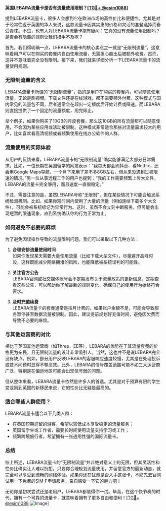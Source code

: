 **英国LEBARA流量卡是否有流量使用限制？[[TG💪+ @esim1088](https://t.me/s/esim1088)]**

提到LEBARA流量卡，很多人会想到它在欧洲市场的高性价比和便捷性。尤其是对于经常往返于英国的华人来说，这款流量卡因其实惠的价格和灵活的套餐选择而备受青睐。不过，也有人对LEBARA流量卡抱有疑问：它真的没有流量使用限制吗？是否会有隐藏的规则让我们措手不及呢？

首先，我们得明确一点，LEBARA流量卡的核心卖点之一就是“无限制流量”。这意味着用户可以在购买的套餐内自由使用流量，无需担心超出后被额外收费。然而，这并不意味着完全没有限制。接下来，我们就来详细分析一下LEBARA流量卡的流量使用规则。

### **无限制流量的含义**
LEBARA流量卡所谓的“无限制流量”，指的是用户在购买的套餐内，可以随意使用流量，无论是刷视频、下载文件还是在线游戏，都不需要额外付费。这种模式与国内常见的流量包不同，后者通常会在超出一定额度后开始计费或降速。而LEBARA则直接提供了一个固定的流量额度，用完即止。

举个例子，如果你购买了10GB的月度套餐，那么这10GB的所有流量都可以随意使用，不会因为某些应用或活动被限制。这种模式非常适合那些对流量需求较大的用户，比如喜欢看高清视频或者频繁使用在线办公软件的人群。

### **流量使用的实际体验**
从用户的反馈来看，LEBARA流量卡的“无限制流量”确实能够满足大部分日常需求。比如，一位长期在英国留学的网友表示：“我每天都会刷抖音、看Netflix，还会用Google Maps导航，一个月下来用了差不多8GB左右，但从来没遇到过被限速的情况。”另一位从事远程工作的用户也提到：“我的工作需要频繁上传大文件，LEBARA的流量卡完全够用，而且速度一直很稳定。”

不过，需要注意的是，虽然LEBARA号称“无限制”，但在某些情况下可能会触发系统检测机制。比如，如果你短时间内使用了大量的流量（例如连续下载多个大文件），可能会被系统标记为异常行为。这时，虽然不会立刻中断服务，但可能会出现短暂的限速现象，直到系统确认你的行为正常为止。

### **如何避免不必要的麻烦**
为了避免因误操作导致的流量限制问题，我们可以采取以下几种方法：

1. **合理安排流量使用时间**  
   如果你发现某天需要大量使用流量（比如下载大型文件），尽量避开高峰时段，这样既能减少网络拥堵的风险，也能降低被系统误判的可能性。

2. **关注官方公告**  
 LEBARA官网或社交媒体账号会不定期发布关于流量政策的更新信息。定期查看这些公告，可以帮助你了解最新的规则变化，确保自己的使用行为始终符合要求。

3. **及时充值续费**  
 LEBARA流量卡的套餐通常是按月计费的，如果账户余额不足，可能会导致服务暂停甚至数据流量被限制。因此，建议提前规划好充值时间，避免因欠费而导致不必要的麻烦。

### **与其他运营商的对比**
相比于英国其他运营商（如Three、EE等），LEBARA的优势在于其流量套餐的价格更为亲民，且无限制流量的设计非常吸引人。当然，这也并不是说LEBARA完全没有缺点。例如，部分用户反映LEBARA的客服响应速度较慢，尤其是在处理投诉或技术问题时显得不够高效。此外，LEBARA的信号覆盖范围可能不如三大运营商广泛，特别是在偏远地区可能会出现信号弱的问题。

但从整体来看，LEBARA流量卡依然是许多人的首选。尤其是对于预算有限的学生党或刚到英国的新移民来说，它的性价比无疑是最高的。

### **适合哪些人群使用？**
LEBARA流量卡适合以下几类人群：
- 在英国短期逗留的游客，希望以较低成本享受稳定的流量服务；
- 英国留学生或工作者，需要长时间使用流量支持学习或工作；
- 频繁跨境旅行者，希望拥有一张通用性强的国际流量卡。

### **总结**
综上所述，LEBARA流量卡的“无限制流量”并非绝对意义上的无限，但其灵活性和性价比确实让人难以抗拒。只要你合理规划流量使用，并留意官方的最新动态，就完全可以享受到流畅的网络体验。如果你还在犹豫是否入手这张卡，不妨先去官网试用一下免费的SIM卡申请服务，亲自感受一下它的魅力吧！

无论你是初次尝试还是老用户，LEBARA都值得你一试。毕竟，在这个快节奏的时代，拥有一个可靠的流量卡，就意味着拥有了更多自由和便利！[[TG💪+ @esim1088](https://t.me/s/esim1088) ![Image](https://i.postimg.cc/4NQfJmqS/Snipaste-2025-05-13-00-14-12.png)]
